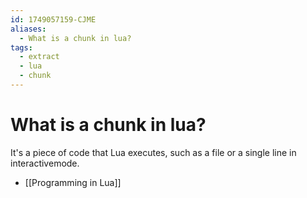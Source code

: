 ```yaml
---
id: 1749057159-CJME
aliases:
  - What is a chunk in lua?
tags:
  - extract
  - lua
  - chunk
---
```


# What is a chunk in lua?

It's a piece of code that Lua executes, such as a file or a single line in interactivemode.

- [[Programming in Lua]]

